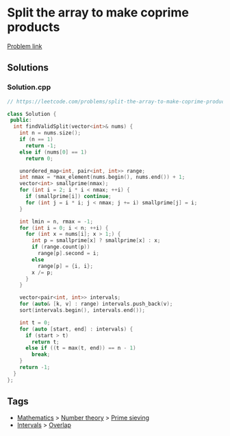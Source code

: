 # Split the array to make coprime products

[Problem link](https://leetcode.com/problems/split-the-array-to-make-coprime-product)

## Solutions


### Solution.cpp
```cpp
// https://leetcode.com/problems/split-the-array-to-make-coprime-product

class Solution {
 public:
  int findValidSplit(vector<int>& nums) {
    int n = nums.size();
    if (n == 1)
      return -1;
    else if (nums[0] == 1)
      return 0;

    unordered_map<int, pair<int, int>> range;
    int nmax = *max_element(nums.begin(), nums.end()) + 1;
    vector<int> smallprime(nmax);
    for (int i = 2; i * i < nmax; ++i) {
      if (smallprime[i]) continue;
      for (int j = i * i; j < nmax; j += i) smallprime[j] = i;
    }

    int lmin = n, rmax = -1;
    for (int i = 0; i < n; ++i) {
      for (int x = nums[i]; x > 1;) {
        int p = smallprime[x] ? smallprime[x] : x;
        if (range.count(p))
          range[p].second = i;
        else
          range[p] = {i, i};
        x /= p;
      }
    }

    vector<pair<int, int>> intervals;
    for (auto& [k, v] : range) intervals.push_back(v);
    sort(intervals.begin(), intervals.end());

    int t = 0;
    for (auto [start, end] : intervals) {
      if (start > t)
        return t;
      else if ((t = max(t, end)) == n - 1)
        break;
    }
    return -1;
  }
};
```
## Tags

* [Mathematics](/Collections/mathematics.md#mathematics) > [Number theory](/Collections/mathematics.md#number-theory) > [Prime sieving](/Collections/mathematics.md#prime-sieving)
* [Intervals](/Collections/intervals.md#intervals) > [Overlap](/Collections/intervals.md#overlap)
